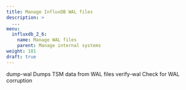 ```yaml
---
title: Manage InfluxDB WAL files
description: >
  ...
menu:
  influxdb_2_6:
    name: Manage WAL files
    parent: Manage internal systems
weight: 101
draft: true
---
```


<!-- 

Marked as draft. Placeholder for future content.

-->

dump-wal          Dumps TSM data from WAL files
verify-wal        Check for WAL corruption